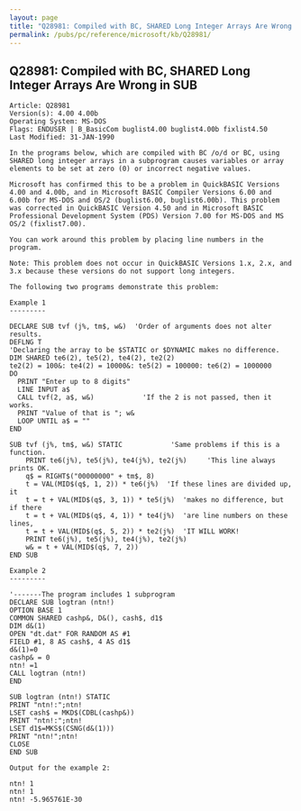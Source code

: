 ```yaml
---
layout: page
title: "Q28981: Compiled with BC, SHARED Long Integer Arrays Are Wrong in SUB"
permalink: /pubs/pc/reference/microsoft/kb/Q28981/
---
```


## Q28981: Compiled with BC, SHARED Long Integer Arrays Are Wrong in SUB

	Article: Q28981
	Version(s): 4.00 4.00b
	Operating System: MS-DOS
	Flags: ENDUSER | B_BasicCom buglist4.00 buglist4.00b fixlist4.50
	Last Modified: 31-JAN-1990
	
	In the programs below, which are compiled with BC /o/d or BC, using
	SHARED long integer arrays in a subprogram causes variables or array
	elements to be set at zero (0) or incorrect negative values.
	
	Microsoft has confirmed this to be a problem in QuickBASIC Versions
	4.00 and 4.00b, and in Microsoft BASIC Compiler Versions 6.00 and
	6.00b for MS-DOS and OS/2 (buglist6.00, buglist6.00b). This problem
	was corrected in QuickBASIC Version 4.50 and in Microsoft BASIC
	Professional Development System (PDS) Version 7.00 for MS-DOS and MS
	OS/2 (fixlist7.00).
	
	You can work around this problem by placing line numbers in the
	program.
	
	Note: This problem does not occur in QuickBASIC Versions 1.x, 2.x, and
	3.x because these versions do not support long integers.
	
	The following two programs demonstrate this problem:
	
	Example 1
	---------
	
	DECLARE SUB tvf (j%, tm$, w&)  'Order of arguments does not alter results.
	DEFLNG T
	'Declaring the array to be $STATIC or $DYNAMIC makes no difference.
	DIM SHARED te6(2), te5(2), te4(2), te2(2)
	te2(2) = 100&: te4(2) = 10000&: te5(2) = 100000: te6(2) = 1000000
	DO
	  PRINT "Enter up to 8 digits"
	  LINE INPUT a$
	  CALL tvf(2, a$, w&)            'If the 2 is not passed, then it works.
	  PRINT "Value of that is "; w&
	  LOOP UNTIL a$ = ""
	END
	
	SUB tvf (j%, tm$, w&) STATIC            'Same problems if this is a function.
	    PRINT te6(j%), te5(j%), te4(j%), te2(j%)     'This line always prints OK.
	    q$ = RIGHT$("00000000" + tm$, 8)
	    t = VAL(MID$(q$, 1, 2)) * te6(j%)  'If these lines are divided up, it
	    t = t + VAL(MID$(q$, 3, 1)) * te5(j%)  'makes no difference, but if there
	    t = t + VAL(MID$(q$, 4, 1)) * te4(j%)  'are line numbers on these lines,
	    t = t + VAL(MID$(q$, 5, 2)) * te2(j%)  'IT WILL WORK!
	    PRINT te6(j%), te5(j%), te4(j%), te2(j%)
	    w& = t + VAL(MID$(q$, 7, 2))
	END SUB
	
	Example 2
	---------
	
	'-------The program includes 1 subprogram
	DECLARE SUB logtran (ntn!)
	OPTION BASE 1
	COMMON SHARED cashp&, D&(), cash$, d1$
	DIM d&(1)
	OPEN "dt.dat" FOR RANDOM AS #1
	FIELD #1, 8 AS cash$, 4 AS d1$
	d&(1)=0
	cashp& = 0
	ntn! =1
	CALL logtran (ntn!)
	END
	
	SUB logtran (ntn!) STATIC
	PRINT "ntn!:";ntn!
	LSET cash$ = MKD$(CDBL(cashp&))
	PRINT "ntn!:";ntn!
	LSET d1$=MKS$(CSNG(d&(1)))
	PRINT "ntn!";ntn!
	CLOSE
	END SUB
	
	Output for the example 2:
	
	ntn! 1
	ntn! 1
	ntn! -5.965761E-30
